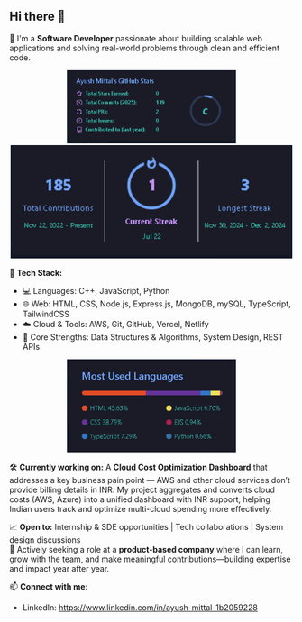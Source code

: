 ## Hi there 👋

🚀 I'm a **Software Developer** passionate about building scalable web applications and solving real-world problems through clean and efficient code.

<p display="flex" align="center" justify-content="space-between" gap=4>
  <img src="https://github.com/ayushmittal0608/ayushmittal0608/blob/d3f56e855925147218bdf00311e1319f6d1941f9/total.PNG" width="300" alt="My image" />
  <img src="https://github.com/ayushmittal0608/ayushmittal0608/blob/d3f56e855925147218bdf00311e1319f6d1941f9/streak.PNG" width="500" alt="My image" />
</p>

🔧 **Tech Stack:**
- 💻 Languages: C++, JavaScript, Python
- 🌐 Web: HTML, CSS, Node.js, Express.js, MongoDB, mySQL, TypeScript, TailwindCSS
- ☁️ Cloud & Tools: AWS, Git, GitHub, Vercel, Netlify
- 🧠 Core Strengths: Data Structures & Algorithms, System Design, REST APIs

<p align="center">
  <img src="https://raw.githubusercontent.com/ayushmittal0608/ayushmittal0608/c12946f0963d8530e64107d60da58de879dae376/languages.PNG" width="300" alt="My image" />
</p>

🛠️ **Currently working on:** A **Cloud Cost Optimization Dashboard** that addresses a key business pain point — AWS and other cloud services don’t provide billing details in INR. My project aggregates and converts cloud costs (AWS, Azure) into a unified dashboard with INR support, helping Indian users track and optimize multi-cloud spending more effectively.

📈 **Open to:** Internship & SDE opportunities | Tech collaborations | System design discussions  
🎯 Actively seeking a role at a **product-based company** where I can learn, grow with the team, and make meaningful contributions—building expertise and impact year after year.

📫 **Connect with me:**
- LinkedIn: https://www.linkedin.com/in/ayush-mittal-1b2059228
